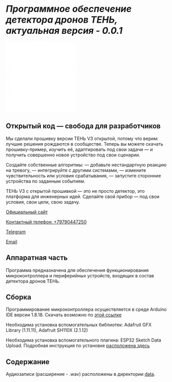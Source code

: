 # _Программное обеспечение детектора дронов ТЕНЬ, актуальная версия - 0.0.1_

![Лого Тень](logo-ws.png)

## Открытый код — свобода для разработчиков

Мы сделали прошивку версии ТЕНЬ V3 открытой, потому что верим: лучшие решения рождаются в сообществе. Теперь вы можете скачать прошивку-пример, изучить её, адаптировать под свои задачи — и получить совершенно новое устройство под свои сценарии.

Создайте собственные алгоритмы:
— добавьте нестандартную реакцию на тревогу,
— интегрируйте с другими системами,
— измените чувствительность или условия срабатывания,
— запустите сторонние устройства по заданным событиям.

ТЕНЬ V3 с открытой прошивкой — это не просто детектор, это платформа для инженерных идей.
Сделайте свой прибор — под свои условия, свои цели, свою задачу.

[Официальный сайт](https://dronedetectors.ru)

[Контактный телефон: +79790447250](tel:+79790447250)

[Telegram](https://t.me/detectordronov)

[Email](drondetector@yandex.ru)

## Аппаратная часть

Программа предназначена для обеспечения функционирования микроконтроллера и периферийных устройств, входящих в состав детектора дронов ТЕНЬ.

## Сборка

Программирование микроконтроллера осуществляется в среде Arduino IDE версии 1.8.18. Скачать возможно по [этой ссылке](https://www.arduino.cc/en/software/OldSoftwareReleases/)

Необходима установка вспомогательных библиотек: Adafruit GFX Library (1.11.11), Adafruit SH110X (2.1.12)

Необходима установка вспомогательного плагина: ESP32 Sketch Data Upload. Подробная инструкция по установке [расположена здесь](https://r2ino.ru/blog/uroki-programmirovaniya/ustanovka-zagruzchika-fajlovoj-sistemy-spiff-dlya-esp32-v-arduino-ide.html)

## Содержание

Аудиозаписи (расширение - .wav) расположены в директории [data](data). 